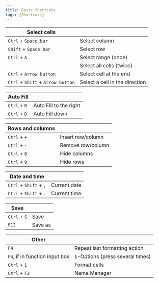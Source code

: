 ```yaml
---
title: Basic Shortcuts
tags: [Shortcuts]
---
```


| Select cells |   |
| --- | --- |
| `Ctrl` + `Space bar` | Select column |
| `Shift` + `Space bar` | Select row |
| `Ctrl` + `A` | Select range (once) |
|   | Select all cells (twice) |
| `Ctrl` + `Arrow button` | Select cell at the end |
| `Ctrl` + `Shift` + `Arrow button` | Select a cell in the direction |

| Auto Fill |   |
| --- | --- |
| `Ctrl` + `R` | Auto Fill to the right |
| `Ctrl` + `D` | Auto Fill down |

| Rows and columns |   |
| --- | --- |
| `Ctrl` + `+` | Insert row/column |
| `Ctrl` + `-` | Remove row/column |
| `Ctrl` + `0` | Hide columns |
| `Ctrl` + `9` | Hide rows |

| Date and time |   |
| --- | --- |
| `Ctrl` + `Shift` + `,` | Current date |
| `Ctrl` + `Shift` + `.` | Current time |

| Save |   |
| --- | --- |
| `Ctrl` + `S` | Save |
| `F12` | Save as |

| Other​​​​​​​ |   |
| --- | --- |
| `F4` | Repeat last formatting action |
| `F4`, if in function input box | `$`-Options (press several times) |
| `Ctrl` + `1` | Format cells |
| `Ctrl` + `F3` | Name Manager |
